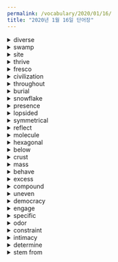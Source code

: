 ```yaml
---
permalink: /vocabulary/2020/01/16/
title: "2020년 1월 16일 단어장"
---
```


<details><summary>diverse</summary>
<p>다양한</p>
</details>

<details><summary>swamp</summary>
<p>늪, 습지</p>
</details>

<details><summary>site</summary>
<p>~의 위치를 차지하다.</p>
</details>

<details><summary>thrive</summary>
<p>번성하다.</p>
</details>

<details><summary>fresco</summary>
<p>프레스코화법, 벽화</p>
</details>

<details><summary>civilization</summary>
<p>문명</p>
</details>

<details><summary>throughout</summary>
<p>~동안 내내</p>
</details>

<details><summary>burial</summary>
<p>매장</p>
</details>

<details><summary>snowflake</summary>
<p>눈송이</p>
</details>

<details><summary>presence</summary>
<p>존재</p>
</details>

<details><summary>lopsided</summary>
<p>한쪽으로 기울어진, 불균형의</p>
</details>

<details><summary>symmetrical</summary>
<p>대칭적인</p>
</details>

<details><summary>reflect</summary>
<p>반영하다.</p>
</details>

<details><summary>molecule</summary>
<p>분자</p>
</details>

<details><summary>hexagonal</summary>
<p>육각형의</p>
</details>

<details><summary>below</summary>
<p>아래에</p>
</details>

<details><summary>crust</summary>
<p>지각</p>
</details>

<details><summary>mass</summary>
<p>질량</p>
</details>

<details><summary>behave</summary>
<p>행동하다.</p>
</details>

<details><summary>excess</summary>
<p>초과</p>
</details>

<details><summary>compound</summary>
<p>화합물</p>
</details>

<details><summary>uneven</summary>
<p>고르지 않은</p>
</details>

<details><summary>democracy</summary>
<p>민주주의</p>
</details>

<details><summary>engage</summary>
<p>관여하다.</p>
</details>

<details><summary>specific</summary>
<p>구체적인</p>
</details>

<details><summary>odor</summary>
<p>냄새</p>
</details>

<details><summary>constraint</summary>
<p>제약</p>
</details>

<details><summary>intimacy</summary>
<p>친밀함</p>
</details>

<details><summary>determine</summary>
<p>결정하다.</p>
</details>

<details><summary>stem from</summary>
<p>~에서 유래하다.</p>
</details>
